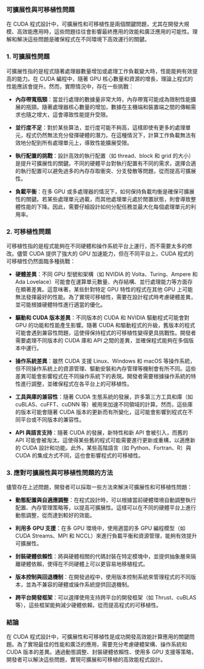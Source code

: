 ### 可擴展性與可移植性問題

在 CUDA 程式設計中，可擴展性和可移植性是兩個關鍵問題，尤其在開發大規模、高效能應用時，這些問題往往會影響最終應用的效能和廣泛應用的可能性。理解和解決這些問題是確保程式在不同環境下高效運行的關鍵。

### 1. **可擴展性問題**

可擴展性指的是程式隨著處理器數量增加或處理工作負載變大時，性能能夠有效提高的能力。在 CUDA 編程中，隨著 GPU 核心數量和資源的增長，理論上程式的性能應該會提升。然而，實際情況中，存在一些挑戰：

- **內存帶寬瓶頸**：當並行處理的數據量非常大時，內存帶寬可能成為限制性能擴展的瓶頸。隨著處理器核心數量的增加，數據在主機端和裝置端之間的傳輸需求也隨之增大，這會導致性能提升受限。
  
- **並行度不足**：對於某些算法，並行度可能不夠高，這樣即使有更多的處理單元，程式仍然無法充分發揮硬體的潛力。在這種情況下，計算工作負載無法有效地分配到所有處理單元上，導致性能擴展受限。

- **執行配置的挑戰**：設計高效的執行配置（如 thread、block 和 grid 的大小）是提升可擴展性的關鍵。不同的硬體平台對執行配置有不同的需求，選擇合適的執行配置可以避免過多的內存存取衝突、分支發散等問題，從而提高可擴展性。

- **負載平衡**：在多 GPU 或多處理器的情況下，如何保持負載均衡是確保可擴展性的關鍵。若某些處理單元過載，而其他處理單元處於閒置狀態，則會導致整體性能的下降。因此，需要仔細設計如何分配任務並最大化每個處理單元的利用率。

### 2. **可移植性問題**

可移植性指的是程式能夠在不同硬體和操作系統平台上運行，而不需要太多的修改。儘管 CUDA 提供了強大的 GPU 加速能力，但在不同平台上，CUDA 程式的可移植性仍然面臨多種挑戰：

- **硬體差異**：不同 GPU 型號和架構（如 NVIDIA 的 Volta、Turing、Ampere 和 Ada Lovelace）可能會在運算單元數量、內存結構、並行處理能力等方面存在顯著差異。這意味著，某些針對特定 GPU 特性的程式在其他 GPU 上可能無法發揮最好的性能。為了實現可移植性，需要在設計程式時考慮硬體差異，並可能根據硬體特性進行適當的優化。

- **驅動和 CUDA 版本差異**：不同版本的 CUDA 和 NVIDIA 驅動程式可能會對 GPU 的功能和性能產生影響。隨著 CUDA 和驅動程式的升級，舊版本的程式可能會遇到兼容性問題，這使得保持程式的可移植性變得更具挑戰性。開發者需要處理不同版本的 CUDA 庫和 API 之間的差異，並確保程式能夠在多個版本中運行。

- **操作系統差異**：雖然 CUDA 支援 Linux、Windows 和 macOS 等操作系統，但不同操作系統上的資源管理、驅動安裝和內存管理等機制會有所不同。這些差異可能會影響程式在不同操作系統下的表現。開發者需要根據操作系統的特性進行調整，並確保程式在各平台上的可移植性。

- **工具與庫的兼容性**：隨著 CUDA 生態系統的發展，許多第三方工具和庫（如 cuBLAS、cuFFT、cuDNN 等）被用來加速不同領域的計算。然而，這些庫的版本可能會隨著 CUDA 版本的更新而有所變化，這可能會影響到程式在不同平台或不同版本的兼容性。

- **API 與語言支持**：隨著 CUDA 的發展，新特性和新 API 會被引入，而舊的 API 可能會被淘汰。這使得某些舊的程式可能需要進行更新或重構，以適應新的 CUDA 設計和功能。此外，某些高階語言（如 Python、Fortran、R）與 CUDA 的集成方式不同，這也會影響程式的可移植性。

### 3. **應對可擴展性與可移植性問題的方法**

儘管存在上述問題，開發者可以採取一些方法來解決可擴展性和可移植性問題：

- **動態配置與自適應調整**：在程式設計時，可以根據當前硬體環境自動調整執行配置、內存管理策略等，以提高可擴展性。這樣可以在不同的硬體平台上進行動態調整，從而達到較好的效能。

- **利用多 GPU 支援**：在多 GPU 環境中，使用適當的多 GPU 編程模型（如 CUDA Streams、MPI 和 NCCL）來進行負載平衡和資源管理，能夠有效提升可擴展性。

- **封裝硬體依賴性**：將與硬體相關的代碼封裝在特定模塊中，並提供抽象層來隔離硬體依賴，使得在不同硬體上可以更容易地移植程式。

- **版本控制與回退機制**：在開發過程中，使用版本控制系統來管理程式的不同版本，並為不兼容的硬體或操作系統提供回退機制。

- **跨平台開發框架**：可以選擇使用支持跨平台的開發框架（如 Thrust、cuBLAS 等），這些框架能夠減少硬體依賴，從而提高程式的可移植性。

### 結論

在 CUDA 程式設計中，可擴展性和可移植性是成功開發高效能計算應用的關鍵問題。為了實現最佳的性能和廣泛的應用，需要充分考慮硬體架構、操作系統和 CUDA 版本的差異。通過動態調整、封裝硬體依賴性、使用多 GPU 支援等策略，開發者可以解決這些問題，實現可擴展和可移植的高效能程式設計。